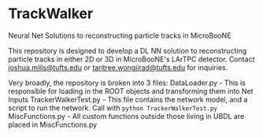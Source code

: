 # TrackWalker
Neural Net Solutions to reconstructing particle tracks in MicroBooNE

This repository is designed to develop a DL NN solution to reconstructing particle tracks in either 2D or 3D in MicroBooNE's LArTPC detector. Contact joshua.mills@tufts.edu 
or taritree.wongjirad@tufts.edu for inquiries. 

Very broadly, the repository is broken into 3 files:
DataLoader.py         - This is responsible for loading in the ROOT objects and transforming them into Net Inputs
TrackerWalkerTest.py  - This file contains the network model, and a script to run the network. Call with `python TrackerWalkerTest.py`
MiscFunctions.py      - All custom functions outside those living in UBDL are placed in MiscFunctions.py
